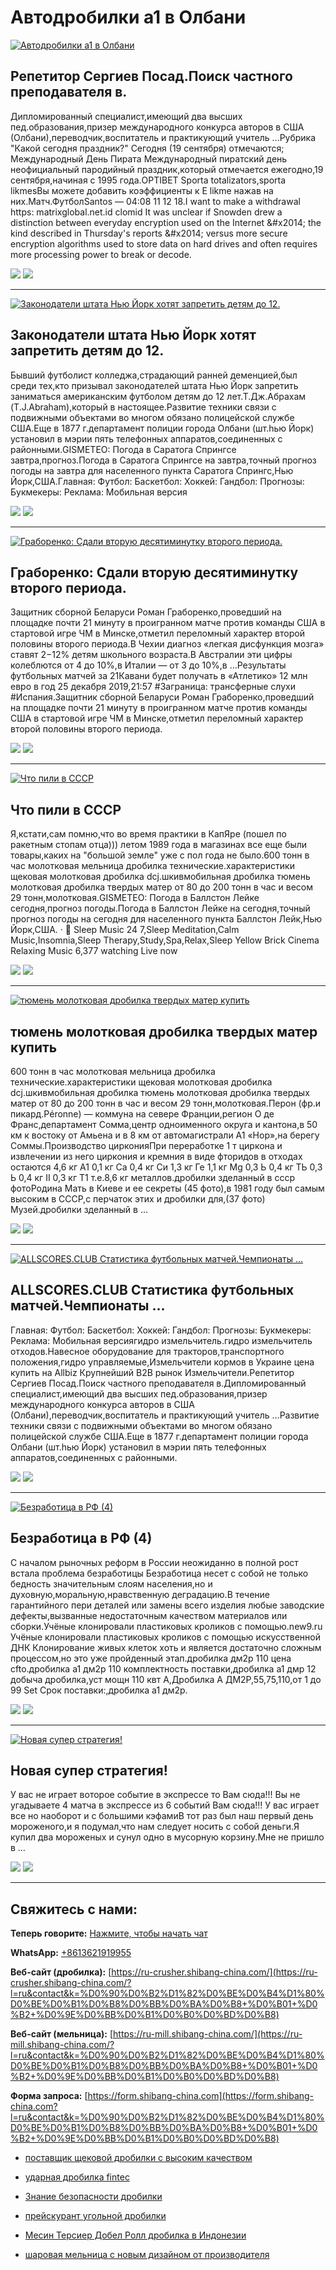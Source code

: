 # Автодробилки а1 в Олбани

<a href="https://swt.shibang-china.com/?l=ru&img&k=%D0%90%D0%B2%D1%82%D0%BE%D0%B4%D1%80%D0%BE%D0%B1%D0%B8%D0%BB%D0%BA%D0%B8+%D0%B01+%D0%B2+%D0%9E%D0%BB%D0%B1%D0%B0%D0%BD%D0%B8" target="_blank">![Автодробилки а1 в Олбани](http://static.shibang-china.com/all-800x300/736.jpg)</a>

## Репетитор Сергиев Посад.Поиск частного преподавателя в.
Дипломированный специалист,имеющий два высших пед.образования,призер международного конкурса авторов в США (Олбани),переводчик,воспитатель и практикующий учитель …Рубрика &quot;Какой сегодня праздник?&quot; Сегодня (19 сентября) отмечаются; Международный День Пирата Международный пиратский день неофициальный пародийный праздник,который отмечается ежегодно,19 сентября,начиная с 1995 года.OPTIBET Sporta totalizators,sporta likmesВы можете добавить коэффициенты к E likme нажав на них.Матч.ФутболSantos — 04:08 11 12 18.I want to make a withdrawal https: matrixglobal.net.id clomid It was unclear if Snowden drew a distinction between everyday encryption used on the Internet &amp;#x2014; the kind described in Thursday's reports &amp;#x2014; versus more secure encryption algorithms used to store data on hard drives and often requires more processing power to break or decode.


<a href="https://whatsapp.shibangsoft.com/WhatsApp.php" target="_blank" title="WhatsApp">![](http://static.shibang-china.com/icon/whatsapp.png)</a> <a href="https://swt.shibang-china.com/?l=ru&icon&k=%D0%90%D0%B2%D1%82%D0%BE%D0%B4%D1%80%D0%BE%D0%B1%D0%B8%D0%BB%D0%BA%D0%B8+%D0%B01+%D0%B2+%D0%9E%D0%BB%D0%B1%D0%B0%D0%BD%D0%B8" target="_blank">![](http://static.shibang-china.com/icon/chat-ru.png)</a>

---

<a href="https://swt.shibang-china.com/?l=ru&img&k=%D0%90%D0%B2%D1%82%D0%BE%D0%B4%D1%80%D0%BE%D0%B1%D0%B8%D0%BB%D0%BA%D0%B8+%D0%B01+%D0%B2+%D0%9E%D0%BB%D0%B1%D0%B0%D0%BD%D0%B8" target="_blank">![Законодатели штата Нью Йорк хотят запретить детям до 12.](http://static.shibang-china.com/all-800x300/593.jpg)</a>

## Законодатели штата Нью Йорк хотят запретить детям до 12.
Бывший футболист колледжа,страдающий ранней деменцией,был среди тех,кто призывал законодателей штата Нью Йорк запретить заниматься американским футболом детям до 12 лет.Т.Дж.Абрахам (T.J.Abraham),который в настоящее.Развитие техники связи с подвижными объектами во многом обязано полицейской службе США.Еще в 1877 г.департамент полиции города Олбани (шт.hью Йорк) установил в мэрии пять телефонных аппаратов,соединенных с районными.GISMETEO: Погода в Саратога Спрингсе завтра,прогноз.Погода в Саратога Спрингсе на завтра,точный прогноз погоды на завтра для населенного пункта Саратога Спрингс,Нью Йорк,США.Главная: Футбол: Баскетбол: Хоккей: Гандбол: Прогнозы: Букмекеры: Реклама: Мобильная версия


<a href="https://whatsapp.shibangsoft.com/WhatsApp.php" target="_blank" title="WhatsApp">![](http://static.shibang-china.com/icon/whatsapp.png)</a> <a href="https://swt.shibang-china.com/?l=ru&icon&k=%D0%90%D0%B2%D1%82%D0%BE%D0%B4%D1%80%D0%BE%D0%B1%D0%B8%D0%BB%D0%BA%D0%B8+%D0%B01+%D0%B2+%D0%9E%D0%BB%D0%B1%D0%B0%D0%BD%D0%B8" target="_blank">![](http://static.shibang-china.com/icon/chat-ru.png)</a>

---

<a href="https://swt.shibang-china.com/?l=ru&img&k=%D0%90%D0%B2%D1%82%D0%BE%D0%B4%D1%80%D0%BE%D0%B1%D0%B8%D0%BB%D0%BA%D0%B8+%D0%B01+%D0%B2+%D0%9E%D0%BB%D0%B1%D0%B0%D0%BD%D0%B8" target="_blank">![Граборенко: Сдали вторую десятиминутку второго периода.](http://static.shibang-china.com/all-800x300/847.jpg)</a>

## Граборенко: Сдали вторую десятиминутку второго периода.
Защитник сборной Беларуси Роман Граборенко,проведший на площадке почти 21 минуту в проигранном матче против команды США в стартовой игре ЧМ в Минске,отметил переломный характер второй половины второго периода.В Чехии диагноз &#171;легкая дисфункция мозга&#187; ставят 2−12% детям школьного возраста.В Австралии эти цифры колеблются от 4 до 10%,в Италии — от 3 до 10%,в …Результаты футбольных матчей за 21Кавани будет получать в &#171;Атлетико&#187; 12 млн евро в год 25 декабря 2019,21:57 #Заграница: трансферные слухи #Испания.Защитник сборной Беларуси Роман Граборенко,проведший на площадке почти 21 минуту в проигранном матче против команды США в стартовой игре ЧМ в Минске,отметил переломный характер второй половины второго периода.


<a href="https://whatsapp.shibangsoft.com/WhatsApp.php" target="_blank" title="WhatsApp">![](http://static.shibang-china.com/icon/whatsapp.png)</a> <a href="https://swt.shibang-china.com/?l=ru&icon&k=%D0%90%D0%B2%D1%82%D0%BE%D0%B4%D1%80%D0%BE%D0%B1%D0%B8%D0%BB%D0%BA%D0%B8+%D0%B01+%D0%B2+%D0%9E%D0%BB%D0%B1%D0%B0%D0%BD%D0%B8" target="_blank">![](http://static.shibang-china.com/icon/chat-ru.png)</a>

---

<a href="https://swt.shibang-china.com/?l=ru&img&k=%D0%90%D0%B2%D1%82%D0%BE%D0%B4%D1%80%D0%BE%D0%B1%D0%B8%D0%BB%D0%BA%D0%B8+%D0%B01+%D0%B2+%D0%9E%D0%BB%D0%B1%D0%B0%D0%BD%D0%B8" target="_blank">![Что пили в СССР](http://static.shibang-china.com/all-800x300/115.jpg)</a>

## Что пили в СССР
Я,кстати,сам помню,что во время практики в КапЯре (пошел по ракетным стопам отца))) летом 1989 года в магазинах все еще были товары,каких на &quot;большой земле&quot; уже с пол года не было.600 тонн в час молотковая мельница дробилка технические.характеристики щековая молотковая дробилка dcj.шкивмобильная дробилка тюмень молотковая дробилка твердых матер от 80 до 200 тонн в час и весом 29 тонн,молотковая.GISMETEO: Погода в Баллстон Лейке сегодня,прогноз погоды.Погода в Баллстон Лейке на сегодня,точный прогноз погоды на сегодня для населенного пункта Баллстон Лейк,Нью Йорк,США.&nbsp;&#0183;&#32;🔴 Sleep Music 24 7,Sleep Meditation,Calm Music,Insomnia,Sleep Therapy,Study,Spa,Relax,Sleep Yellow Brick Cinema Relaxing Music 6,377 watching Live now


<a href="https://whatsapp.shibangsoft.com/WhatsApp.php" target="_blank" title="WhatsApp">![](http://static.shibang-china.com/icon/whatsapp.png)</a> <a href="https://swt.shibang-china.com/?l=ru&icon&k=%D0%90%D0%B2%D1%82%D0%BE%D0%B4%D1%80%D0%BE%D0%B1%D0%B8%D0%BB%D0%BA%D0%B8+%D0%B01+%D0%B2+%D0%9E%D0%BB%D0%B1%D0%B0%D0%BD%D0%B8" target="_blank">![](http://static.shibang-china.com/icon/chat-ru.png)</a>

---

<a href="https://swt.shibang-china.com/?l=ru&img&k=%D0%90%D0%B2%D1%82%D0%BE%D0%B4%D1%80%D0%BE%D0%B1%D0%B8%D0%BB%D0%BA%D0%B8+%D0%B01+%D0%B2+%D0%9E%D0%BB%D0%B1%D0%B0%D0%BD%D0%B8" target="_blank">![тюмень молотковая дробилка твердых матер купить](http://static.shibang-china.com/all-800x300/333.jpg)</a>

## тюмень молотковая дробилка твердых матер купить
600 тонн в час молотковая мельница дробилка технические.характеристики щековая молотковая дробилка dcj.шкивмобильная дробилка тюмень молотковая дробилка твердых матер от 80 до 200 тонн в час и весом 29 тонн,молотковая.Перон (фр.и пикард.P&#233;ronne) — коммуна на севере Франции,регион О де Франс,департамент Сомма,центр одноименного округа и кантона,в 50 км к востоку от Амьена и в 8 км от автомагистрали А1 &#171;Нор&#187;,на берегу Соммы.Производство цирконияПри переработке 1 т циркона и извлечении из него циркония и кремния в виде фторидов в отходах остаются 4,6 кг А1 0,1 кг Са 0,4 кг Си 1,3 кг Ге 1,1 кг Mg 0,3 Ь 0,4 кг ТЬ 0,3 Ь 0,4 кг II 0,3 кг Т1 т.е.8,6 кг металлов.дробилки зделанный в ссср фотоРодина Мать в Киеве и ее секреты (45 фото),в 1981 году был самым высоким в СССР,с перчаток этих и дробилки для,(37 фото) Музей.дробилки зделанный в …


<a href="https://whatsapp.shibangsoft.com/WhatsApp.php" target="_blank" title="WhatsApp">![](http://static.shibang-china.com/icon/whatsapp.png)</a> <a href="https://swt.shibang-china.com/?l=ru&icon&k=%D0%90%D0%B2%D1%82%D0%BE%D0%B4%D1%80%D0%BE%D0%B1%D0%B8%D0%BB%D0%BA%D0%B8+%D0%B01+%D0%B2+%D0%9E%D0%BB%D0%B1%D0%B0%D0%BD%D0%B8" target="_blank">![](http://static.shibang-china.com/icon/chat-ru.png)</a>

---

<a href="https://swt.shibang-china.com/?l=ru&img&k=%D0%90%D0%B2%D1%82%D0%BE%D0%B4%D1%80%D0%BE%D0%B1%D0%B8%D0%BB%D0%BA%D0%B8+%D0%B01+%D0%B2+%D0%9E%D0%BB%D0%B1%D0%B0%D0%BD%D0%B8" target="_blank">![ALLSCORES.CLUB Статистика футбольных матчей.Чемпионаты …](http://static.shibang-china.com/all-800x300/436.jpg)</a>

## ALLSCORES.CLUB Статистика футбольных матчей.Чемпионаты …
Главная: Футбол: Баскетбол: Хоккей: Гандбол: Прогнозы: Букмекеры: Реклама: Мобильная версиягидро измельчитель.гидро измельчитель отходов.Навесное оборудование для тракторов,транспортного положения,гидро управляемые,Измельчители кормов в Украине цена купить на Allbiz Крупнейший B2B рынок Измельчители.Репетитор Сергиев Посад.Поиск частного преподавателя в.Дипломированный специалист,имеющий два высших пед.образования,призер международного конкурса авторов в США (Олбани),переводчик,воспитатель и практикующий учитель …Развитие техники связи с подвижными объектами во многом обязано полицейской службе США.Еще в 1877 г.департамент полиции города Олбани (шт.hью Йорк) установил в мэрии пять телефонных аппаратов,соединенных с районными.


<a href="https://whatsapp.shibangsoft.com/WhatsApp.php" target="_blank" title="WhatsApp">![](http://static.shibang-china.com/icon/whatsapp.png)</a> <a href="https://swt.shibang-china.com/?l=ru&icon&k=%D0%90%D0%B2%D1%82%D0%BE%D0%B4%D1%80%D0%BE%D0%B1%D0%B8%D0%BB%D0%BA%D0%B8+%D0%B01+%D0%B2+%D0%9E%D0%BB%D0%B1%D0%B0%D0%BD%D0%B8" target="_blank">![](http://static.shibang-china.com/icon/chat-ru.png)</a>

---

<a href="https://swt.shibang-china.com/?l=ru&img&k=%D0%90%D0%B2%D1%82%D0%BE%D0%B4%D1%80%D0%BE%D0%B1%D0%B8%D0%BB%D0%BA%D0%B8+%D0%B01+%D0%B2+%D0%9E%D0%BB%D0%B1%D0%B0%D0%BD%D0%B8" target="_blank">![Безработица в РФ (4)](http://static.shibang-china.com/all-800x300/551.jpg)</a>

## Безработица в РФ (4)
С началом рыночных реформ в России неожиданно в полной рост встала проблема безработицы Безработица несет с собой не только бедность значительным слоям населения,но и духовную,моральную,нравственную деградацию.В течение гарантийного пери деталей или замены всего изделия любые заводские дефекты,вызванные недостаточным качеством материалов или сборки.Учёные клонировали пластиковых кроликов с помощью.new9.ru Учёные клонировали пластиковых кроликов с помощью искусственной ДНК Клонирование живых клеток хоть и является достаточно сложным процессом,но это уже пройденный этап.дробилка дм2р 110 цена cfto.дробилка а1 дм2р 110 комплектность поставки,дробилка а1 дмр 12 добыча дробилка,уст мощн 110 квт А,Дробилка А ДМ2Р,55,75,110,от 1 до 99 Set Срок поставки:,дробилка а1 дм2р.


<a href="https://whatsapp.shibangsoft.com/WhatsApp.php" target="_blank" title="WhatsApp">![](http://static.shibang-china.com/icon/whatsapp.png)</a> <a href="https://swt.shibang-china.com/?l=ru&icon&k=%D0%90%D0%B2%D1%82%D0%BE%D0%B4%D1%80%D0%BE%D0%B1%D0%B8%D0%BB%D0%BA%D0%B8+%D0%B01+%D0%B2+%D0%9E%D0%BB%D0%B1%D0%B0%D0%BD%D0%B8" target="_blank">![](http://static.shibang-china.com/icon/chat-ru.png)</a>

---

<a href="https://swt.shibang-china.com/?l=ru&img&k=%D0%90%D0%B2%D1%82%D0%BE%D0%B4%D1%80%D0%BE%D0%B1%D0%B8%D0%BB%D0%BA%D0%B8+%D0%B01+%D0%B2+%D0%9E%D0%BB%D0%B1%D0%B0%D0%BD%D0%B8" target="_blank">![Новая супер стратегия!](http://static.shibang-china.com/all-800x300/1095.jpg)</a>

## Новая супер стратегия!
У вас не играет воторое событие в экспрессе то Вам сюда!!! Вы не угадываете 4 матча в экспрессе из 6 событий Вам сюда!!! У вас играет все но наоборот и с большими кэфамиВ тот раз был наш первый день мороженого,и я подумал,что нам следует носить с собой деньги.Я купил два мороженых и сунул одно в мусорную корзину.Мне не пришло в …

<a href="https://whatsapp.shibangsoft.com/WhatsApp.php" target="_blank" title="WhatsApp">![](http://static.shibang-china.com/icon/whatsapp.png)</a> <a href="https://swt.shibang-china.com/?l=ru&icon&k=%D0%90%D0%B2%D1%82%D0%BE%D0%B4%D1%80%D0%BE%D0%B1%D0%B8%D0%BB%D0%BA%D0%B8+%D0%B01+%D0%B2+%D0%9E%D0%BB%D0%B1%D0%B0%D0%BD%D0%B8" target="_blank">![](http://static.shibang-china.com/icon/chat-ru.png)</a>

---
## Свяжитесь с нами:

**Теперь говорите:** [Нажмите, чтобы начать чат](https://swt.shibang-china.com?l=ru&contact&k=%D0%90%D0%B2%D1%82%D0%BE%D0%B4%D1%80%D0%BE%D0%B1%D0%B8%D0%BB%D0%BA%D0%B8+%D0%B01+%D0%B2+%D0%9E%D0%BB%D0%B1%D0%B0%D0%BD%D0%B8)

**WhatsApp:**  [+8613621919955](https://whatsapp.shibangsoft.com/WhatsApp.php)

**Веб-сайт (дробилка):** [https://ru-crusher.shibang-china.com/](https://ru-crusher.shibang-china.com/?l=ru&contact&k=%D0%90%D0%B2%D1%82%D0%BE%D0%B4%D1%80%D0%BE%D0%B1%D0%B8%D0%BB%D0%BA%D0%B8+%D0%B01+%D0%B2+%D0%9E%D0%BB%D0%B1%D0%B0%D0%BD%D0%B8)

**Веб-сайт (мельница):** [https://ru-mill.shibang-china.com/](https://ru-mill.shibang-china.com/?l=ru&contact&k=%D0%90%D0%B2%D1%82%D0%BE%D0%B4%D1%80%D0%BE%D0%B1%D0%B8%D0%BB%D0%BA%D0%B8+%D0%B01+%D0%B2+%D0%9E%D0%BB%D0%B1%D0%B0%D0%BD%D0%B8)

**Форма запроса:** [https://form.shibang-china.com](https://form.shibang-china.com?l=ru&contact&k=%D0%90%D0%B2%D1%82%D0%BE%D0%B4%D1%80%D0%BE%D0%B1%D0%B8%D0%BB%D0%BA%D0%B8+%D0%B01+%D0%B2+%D0%9E%D0%BB%D0%B1%D0%B0%D0%BD%D0%B8)

* [поставщик щековой дробилки с высоким качеством](../123/%D0%BF%D0%BE%D1%81%D1%82%D0%B0%D0%B2%D1%89%D0%B8%D0%BA%20%D1%89%D0%B5%D0%BA%D0%BE%D0%B2%D0%BE%D0%B9%20%D0%B4%D1%80%D0%BE%D0%B1%D0%B8%D0%BB%D0%BA%D0%B8%20%D1%81%20%D0%B2%D1%8B%D1%81%D0%BE%D0%BA%D0%B8%D0%BC%20%D0%BA%D0%B0%D1%87%D0%B5%D1%81%D1%82%D0%B2%D0%BE%D0%BC.md)

* [ударная дробилка fintec](../124/%D1%83%D0%B4%D0%B0%D1%80%D0%BD%D0%B0%D1%8F%20%D0%B4%D1%80%D0%BE%D0%B1%D0%B8%D0%BB%D0%BA%D0%B0%20fintec.md)

* [Знание безопасности дробилки](../125/%D0%97%D0%BD%D0%B0%D0%BD%D0%B8%D0%B5%20%D0%B1%D0%B5%D0%B7%D0%BE%D0%BF%D0%B0%D1%81%D0%BD%D0%BE%D1%81%D1%82%D0%B8%20%D0%B4%D1%80%D0%BE%D0%B1%D0%B8%D0%BB%D0%BA%D0%B8.md)

* [прейскурант угольной дробилки](../125/%D0%BF%D1%80%D0%B5%D0%B9%D1%81%D0%BA%D1%83%D1%80%D0%B0%D0%BD%D1%82%20%D1%83%D0%B3%D0%BE%D0%BB%D1%8C%D0%BD%D0%BE%D0%B9%20%D0%B4%D1%80%D0%BE%D0%B1%D0%B8%D0%BB%D0%BA%D0%B8.md)

* [Месин Терсиер Добел Ролл дробилка в Индонезии](../123/%D0%9C%D0%B5%D1%81%D0%B8%D0%BD%20%D0%A2%D0%B5%D1%80%D1%81%D0%B8%D0%B5%D1%80%20%D0%94%D0%BE%D0%B1%D0%B5%D0%BB%20%D0%A0%D0%BE%D0%BB%D0%BB%20%D0%B4%D1%80%D0%BE%D0%B1%D0%B8%D0%BB%D0%BA%D0%B0%20%D0%B2%20%D0%98%D0%BD%D0%B4%D0%BE%D0%BD%D0%B5%D0%B7%D0%B8%D0%B8.md)

* [шаровая мельница с новым дизайном от производителя](../121/%D1%88%D0%B0%D1%80%D0%BE%D0%B2%D0%B0%D1%8F%20%D0%BC%D0%B5%D0%BB%D1%8C%D0%BD%D0%B8%D1%86%D0%B0%20%D1%81%20%D0%BD%D0%BE%D0%B2%D1%8B%D0%BC%20%D0%B4%D0%B8%D0%B7%D0%B0%D0%B9%D0%BD%D0%BE%D0%BC%20%D0%BE%D1%82%20%D0%BF%D1%80%D0%BE%D0%B8%D0%B7%D0%B2%D0%BE%D0%B4%D0%B8%D1%82%D0%B5%D0%BB%D1%8F.md)